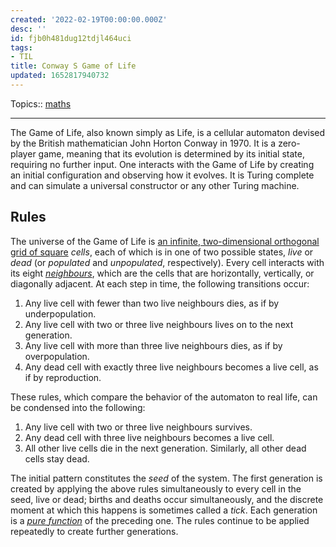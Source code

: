 ```yaml
---
created: '2022-02-19T00:00:00.000Z'
desc: ''
id: fjb0h481dug12tdjl464uci
tags:
- TIL
title: Conway S Game of Life
updated: 1652817940732
---
```

   
Topics::  [maths](../topics/maths.md)   
   
   
---   
   
The Game of Life, also known simply as Life, is a cellular automaton devised by the British mathematician John Horton Conway in 1970. It is a zero-player game, meaning that its evolution is determined by its initial state, requiring no further input. One interacts with the Game of Life by creating an initial configuration and observing how it evolves. It is Turing complete and can simulate a universal constructor or any other Turing machine.   
   
## Rules   
   
The universe of the Game of Life is [an infinite, two-dimensional orthogonal grid of square](/wiki/Square_tiling) _cells_, each of which is in one of two possible states, _live_ or _dead_ (or _populated_ and _unpopulated_, respectively). Every cell interacts with its eight _[neighbours](/wiki/Moore_neighborhood)_, which are the cells that are horizontally, vertically, or diagonally adjacent. At each step in time, the following transitions occur:   
   
1.  Any live cell with fewer than two live neighbours dies, as if by underpopulation.   
2.  Any live cell with two or three live neighbours lives on to the next generation.   
3.  Any live cell with more than three live neighbours dies, as if by overpopulation.   
4.  Any dead cell with exactly three live neighbours becomes a live cell, as if by reproduction.   
   
These rules, which compare the behavior of the automaton to real life, can be condensed into the following:   
   
1.  Any live cell with two or three live neighbours survives.   
2.  Any dead cell with three live neighbours becomes a live cell.   
3.  All other live cells die in the next generation. Similarly, all other dead cells stay dead.   
   
The initial pattern constitutes the _seed_ of the system. The first generation is created by applying the above rules simultaneously to every cell in the seed, live or dead; births and deaths occur simultaneously, and the discrete moment at which this happens is sometimes called a _tick_. Each generation is a _[pure function](/wiki/Pure_function)_ of the preceding one. The rules continue to be applied repeatedly to create further generations.